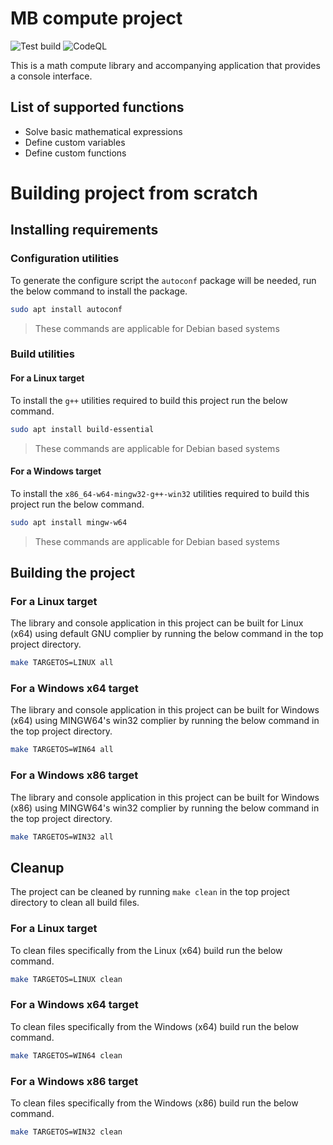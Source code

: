 # MB compute project 
![Test build](https://github.com/Rr42/mbcompute/actions/workflows/c-cpp.yml/badge.svg)
![CodeQL](https://github.com/Rr42/mbcompute/actions/workflows/codeql.yml/badge.svg)

This is a math compute library and accompanying application that provides a console interface.

## List of supported functions
* Solve basic mathematical expressions
* Define custom variables
* Define custom functions

# Building project from scratch
## Installing requirements
### Configuration utilities
To generate the configure script the `autoconf` package will be needed, run the below command to install the package.
```Bash
sudo apt install autoconf
```
> These commands are applicable for Debian based systems

### Build utilities
#### For a Linux target
To install the `g++` utilities required to build this project run the below command.
```Bash
sudo apt install build-essential
```
> These commands are applicable for Debian based systems

#### For a Windows target
To install the `x86_64-w64-mingw32-g++-win32` utilities required to build this project run the below command.
```Bash
sudo apt install mingw-w64
```
> These commands are applicable for Debian based systems

## Building the project
### For a Linux target
The library and console application in this project can be built for Linux (x64) using default GNU complier by running the below command in the top project directory.
```Bash
make TARGETOS=LINUX all
```

### For a Windows x64 target
The library and console application in this project can be built for Windows (x64) using MINGW64's win32 complier by running the below command in the top project directory.
```Bash
make TARGETOS=WIN64 all
```

### For a Windows x86 target
The library and console application in this project can be built for Windows (x86) using MINGW64's win32 complier by running the below command in the top project directory.
```Bash
make TARGETOS=WIN32 all
```

## Cleanup
The project can be cleaned by running `make clean` in the top project directory to clean all build files.

### For a Linux target
To clean files specifically from the Linux (x64) build run the below command.
```Bash
make TARGETOS=LINUX clean
```

### For a Windows x64 target
To clean files specifically from the Windows (x64) build run the below command.
```Bash
make TARGETOS=WIN64 clean
```

### For a Windows x86 target
To clean files specifically from the Windows (x86) build run the below command.
```Bash
make TARGETOS=WIN32 clean
```
